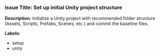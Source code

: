 ### Issue Title: Set up initial Unity project structure

**Description:**
Initialize a Unity project with recommended folder structure (Assets, Scripts, Prefabs, Scenes, etc.) and commit the baseline files.

**Labels:**
- setup
- unity